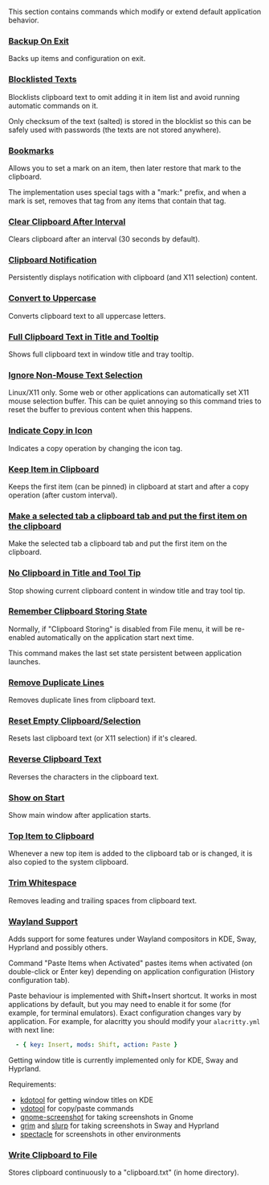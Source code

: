 This section contains commands which modify or extend default application behavior.

### [Backup On Exit](backup-on-exit.ini)

Backs up items and configuration on exit.

### [Blocklisted Texts](blocklisted_texts.ini)

Blocklists clipboard text to omit adding it in item list and avoid running
automatic commands on it.

Only checksum of the text (salted) is stored in the blocklist so this can be
safely used with passwords (the texts are not stored anywhere).

### [Bookmarks](bookmarks.ini)

Allows you to set a mark on an item, then later restore that mark to the clipboard. 

The implementation uses special tags with a "mark:" prefix, and when a mark is set, removes  that tag from any items that contain that tag.

### [Clear Clipboard After Interval](clear-clipboard-after-interval.ini)

Clears clipboard after an interval (30 seconds by default).

### [Clipboard Notification](clipboard-notification.ini)

Persistently displays notification with clipboard (and X11 selection) content.

### [Convert to Uppercase](convert-to-uppercase.ini)

Converts clipboard text to all uppercase letters.

### [Full Clipboard Text in Title and Tooltip](full-clipboard-in-title.ini)

Shows full clipboard text in window title and tray tooltip.

### [Ignore Non-Mouse Text Selection](ignore-non-mouse-text-selection.ini)

Linux/X11 only. Some web or other applications can automatically set X11 mouse
selection buffer. This can be quiet annoying so this command tries to reset the
buffer to previous content when this happens.

### [Indicate Copy in Icon](indicate-copy-in-icon.ini)

Indicates a copy operation by changing the icon tag.

### [Keep Item in Clipboard](keep-item-in-clipboard.ini)

Keeps the first item (can be pinned) in clipboard at start and after a copy
operation (after custom interval).

### [Make a selected tab a clipboard tab and put the first item on the clipboard](make-selected-tab-clipboard.ini)

Make the selected tab a clipboard tab and put the first item on the clipboard.

### [No Clipboard in Title and Tool Tip](no-clipboard-in-title-and-tooltip.ini)

Stop showing current clipboard content in window title and tray tool tip.

### [Remember Clipboard Storing State](remeber-clipboard-storing-state.ini)

Normally, if "Clipboard Storing" is disabled from File menu, it will be
re-enabled automatically on the application start next time.

This command makes the last set state persistent between application launches.

### [Remove Duplicate Lines](remove-duplicate-lines.ini)

Removes duplicate lines from clipboard text.

### [Reset Empty Clipboard/Selection](reset-empty-clipboard.ini)

Resets last clipboard text (or X11 selection) if it's cleared.

### [Reverse Clipboard Text](reverse-clipboard-text.ini)

Reverses the characters in the clipboard text.

### [Show on Start](show-on-start.ini)

Show main window after application starts.

### [Top Item to Clipboard](top-item-to-clipboard.ini)

Whenever a new top item is added to the clipboard tab or is changed, it is also
copied to the system clipboard.

### [Trim Whitespace](trim-whitespace.ini)

Removes leading and trailing spaces from clipboard text.

### [Wayland Support](wayland-support.ini)

Adds support for some features under Wayland compositors in KDE, Sway, Hyprland
and possibly others.

Command "Paste Items when Activated" pastes items when activated (on
double-click or Enter key) depending on application configuration (History
configuration tab).

Paste behaviour is implemented with Shift+Insert shortcut. It works in most
applications by default, but you may need to enable it for some (for example,
for terminal emulators).
Exact configuration changes vary by application. For example, for alacritty
you should modify your `alacritty.yml` with next line:
```yaml
  - { key: Insert, mods: Shift, action: Paste }
```

Getting window title is currently implemented only for KDE, Sway and Hyprland.

Requirements:

- [kdotool](https://github.com/jinliu/kdotool) for getting window titles on KDE
- [ydotool](https://github.com/ReimuNotMoe/ydotool) for copy/paste commands
- [gnome-screenshot](https://gitlab.gnome.org/GNOME/gnome-screenshot) for
  taking screenshots in Gnome
- [grim](https://github.com/emersion/grim) and
  [slurp](https://github.com/emersion/slurp) for taking screenshots in Sway and
  Hyprland
- [spectacle](https://invent.kde.org/graphics/spectacle) for screenshots in
  other environments

### [Write Clipboard to File](write-clipboard-to-file.ini)

Stores clipboard continuously to a "clipboard.txt" (in home directory).
